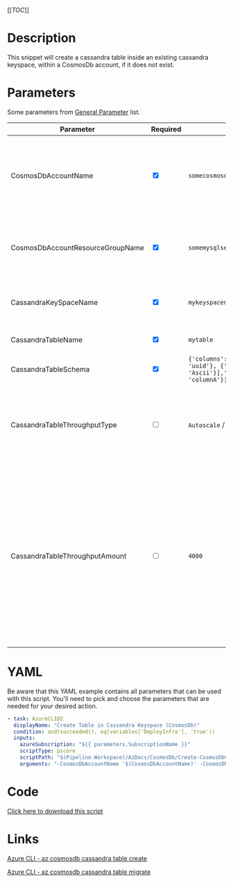 [[_TOC_]]

# Description

This snippet will create a cassandra table inside an existing cassandra keyspace, within a CosmosDb account, if it does not exist.

# Parameters

Some parameters from [General Parameter](/Azure/AzDocs-v1/Scripts) list.

| Parameter                        | Required                        | Example Value                                                                                                                   | Description                                                                                                                                                                                                                                       |
| -------------------------------- | ------------------------------- | ------------------------------------------------------------------------------------------------------------------------------- | ------------------------------------------------------------------------------------------------------------------------------------------------------------------------------------------------------------------------------------------------- |
| CosmosDbAccountName              | <input type="checkbox" checked> | `somecosmosdb$(Release.EnvironmentName)`                                                                                        | The name for the CosmosDB Account resource. It's recommended to use just alphanumerical characters and hyphens.                                                                                                                                   |
| CosmosDbAccountResourceGroupName | <input type="checkbox" checked> | `somemysqlserver$(Release.EnvironmentName)`                                                                                     | The name of the resourcegroup you want your CosmosDB account to be created in                                                                                                                                                                     |
| CassandraKeySpaceName            | <input type="checkbox" checked> | `mykeyspacename`                                                                                                                | The name of the keyspace where the table will be created.                                                                                                                                                                                         |
| CassandraTableName               | <input type="checkbox" checked> | `mytable`                                                                                                                       | The name of the table to create.                                                                                                                                                                                                                  |
| CassandraTableSchema             | <input type="checkbox" checked> | `{'columns': [{'name': 'columnA','type': 'uuid'}, {'name': 'columnB','type': 'Ascii'}],'partitionKeys': [{'name': 'columnA'}]}` | The schema of the table in JSON.                                                                                                                                                                                                                  |
| CassandraTableThroughputType     | <input type="checkbox">         | `Autoscale` / `Manual`                                                                                                          | The throughput type you want to specify for your table. The options `Autoscale` and `Manual` are available.                                                                                                                                       |
| CassandraTableThroughputAmount   | <input type="checkbox">         | `4000`                                                                                                                          | The amount of RU's to specify per table. When choosing `Autoscale` the range has to be between `4000 - 1000000` with increments of `1000` RU's. When choosing `Manual` the range has to be between `400 - 1000000` with increments of `100` RU's. |

# YAML

Be aware that this YAML example contains all parameters that can be used with this script. You'll need to pick and choose the parameters that are needed for your desired action.

```yaml
- task: AzureCLI@2
  displayName: "Create Table in Cassandra Keyspace (CosmosDb)"
  condition: and(succeeded(), eq(variables['DeployInfra'], 'true'))
  inputs:
    azureSubscription: "${{ parameters.SubscriptionName }}"
    scriptType: pscore
    scriptPath: "$(Pipeline.Workspace)/AzDocs/CosmosDb/Create-CosmosDbCassandraTable.ps1"
    arguments: "-CosmosDbAccountName '$(CosmosDbAccountName)' -CosmosDbAccountResourceGroupName '$(CosmosDbAccountResourceGroupName)' -CassandraKeySpaceName '$(CassandraKeySpaceName)' -CassandraTableName '$(CassandraTableName)' -CassandraTableSchema '$(CassandraTableSchema)' -CassandraTableThroughputType '$(CassandraTableThroughputType)' -CassandraTableThroughputAmount '$(CassandraTableThroughputAmount)'"
```

# Code

[Click here to download this script](../../../../src/CosmosDb/Create-CosmosDbCassandraTable.ps1)

# Links

[Azure CLI - az cosmosdb cassandra table create](https://docs.microsoft.com/en-us/cli/azure/cosmosdb/cassandra/table?view=azure-cli-latest#az_cosmosdb_cassandra_table_create)

[Azure CLI - az cosmosdb cassandra table migrate](https://docs.microsoft.com/nl-nl/cli/azure/cosmosdb/cassandra/table/throughput?view=azure-cli-latest#az_cosmosdb_cassandra_table_throughput_migrate)
